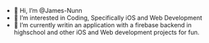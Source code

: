 - 👋 Hi, I’m @James-Nunn
- 👀 I’m interested in Coding, 
     Specifically iOS and Web Development
- 🌱 I’m currently writin an application with a firebase backend in highschool and other iOS and Web development projects for fun.

<!---
James-Nunn/James-Nunn is a ✨ special ✨ repository because its `README.md` (this file) appears on your GitHub profile.
You can click the Preview link to take a look at your changes.
--->

